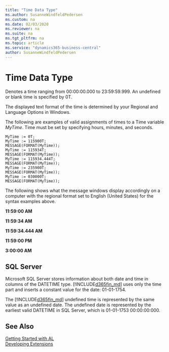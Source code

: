 ```yaml
---
title: "Time Data Type"
ms.author: SusanneWindfeldPedersen
ms.custom: na
ms.date: 02/03/2020
ms.reviewer: na
ms.suite: na
ms.tgt_pltfrm: na
ms.topic: article
ms.service: "dynamics365-business-central"
author: SusanneWindfeldPedersen
---
```

[//]: # (START>DO_NOT_EDIT)
[//]: # (IMPORTANT:Do not edit any of the content between here and the END>DO_NOT_EDIT.)
[//]: # (Any modifications should be made in the .xml files in the ModernDev repo.)
# Time Data Type
Denotes a time ranging from 00:00:00.000 to 23:59:59.999. An undefined or blank time is specified by 0T.




[//]: # (IMPORTANT: END>DO_NOT_EDIT)

The displayed text format of the time is determined by your Regional and Language Options in Windows.  
  
The following are examples of valid assignments of times to a Time variable *MyTime*. Time must be set by specifying hours, minutes, and seconds. 
  
```  
MyTime := 0T;  
MyTime := 115900T;  
MESSAGE(FORMAT(MyTime));  
MyTime := 115934T;  
MESSAGE(FORMAT(MyTime));  
MyTime := 115934.444T;  
MESSAGE(FORMAT(MyTime));  
MyTime := 235900T;  
MESSAGE(FORMAT(MyTime));  
MyTime := 030000T;  
MESSAGE(FORMAT(MyTime));  
```  
  
The following shows what the message windows display accordingly on a computer with the regional format set to English (United States) for the syntax examples above.  
  
**11:59:00 AM**
  
**11:59:34 AM**
  
**11:59:34.444 AM**

**11:59:00 PM**
  
**3:00:00 AM**

## SQL Server

Microsoft SQL Server stores information about both date and time in columns of the DATETIME type. [!INCLUDE[d365fin_md](../../includes/d365fin_md.md)] uses only the time part and inserts a constant value for the date: 01-01-1754.  
  
The [!INCLUDE[d365fin_md](../../includes/d365fin_md.md)] undefined time is represented by the same value as an undefined date. The undefined date is represented by the earliest valid DATETIME in SQL Server, which is 01-01-1753 00:00:00:000.  
  
## See Also

[Getting Started with AL](../../devenv-get-started.md)  
[Developing Extensions](../../devenv-dev-overview.md)  